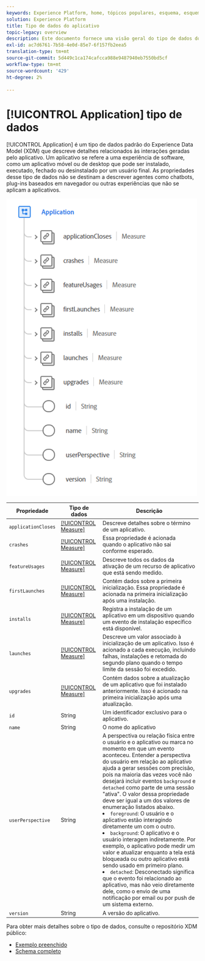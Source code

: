 ```yaml
---
keywords: Experience Platform, home, tópicos populares, esquema, esquema, XDM, campos, esquemas, esquemas, aplicativo, tipo de dados, tipo de dados, tipo de dados;
solution: Experience Platform
title: Tipo de dados do aplicativo
topic-legacy: overview
description: Este documento fornece uma visão geral do tipo de dados do Application Experience Data Model (XDM).
exl-id: ac7d6761-7b58-4e0d-85e7-6f157fb2eea5
translation-type: tm+mt
source-git-commit: 5d449c1ca174cafcca988e9487940eb7550bd5cf
workflow-type: tm+mt
source-wordcount: '429'
ht-degree: 2%

---
```


# [!UICONTROL Application] tipo de dados

[!UICONTROL Application] é um tipo de dados padrão do Experience Data Model (XDM) que descreve detalhes relacionados às interações geradas pelo aplicativo. Um aplicativo se refere a uma experiência de software, como um aplicativo móvel ou de desktop que pode ser instalado, executado, fechado ou desinstalado por um usuário final. As propriedades desse tipo de dados não se destinam a descrever agentes como chatbots, plug-ins baseados em navegador ou outras experiências que não se aplicam a aplicativos.

<img src="../images/data-types/application.PNG" width="500" /><br />

| Propriedade | Tipo de dados | Descrição |
| --- | --- | --- |
| `applicationCloses` | [[!UICONTROL Measure]](./measure.md) | Descreve detalhes sobre o término de um aplicativo. |
| `crashes` | [[!UICONTROL Measure]](./measure.md) | Essa propriedade é acionada quando o aplicativo não sai conforme esperado. |
| `featureUsages` | [[!UICONTROL Measure]](./measure.md) | Descreve todos os dados da ativação de um recurso de aplicativo que está sendo medido. |
| `firstLaunches` | [[!UICONTROL Measure]](./measure.md) | Contém dados sobre a primeira inicialização. Essa propriedade é acionada na primeira inicialização após uma instalação. |
| `installs` | [[!UICONTROL Measure]](./measure.md) | Registra a instalação de um aplicativo em um dispositivo quando um evento de instalação específico está disponível. |
| `launches` | [[!UICONTROL Measure]](./measure.md) | Descreve um valor associado à inicialização de um aplicativo. Isso é acionado a cada execução, incluindo falhas, instalações e retomada do segundo plano quando o tempo limite da sessão foi excedido. |
| `upgrades` | [[!UICONTROL Measure]](./measure.md) | Contém dados sobre a atualização de um aplicativo que foi instalado anteriormente. Isso é acionado na primeira inicialização após uma atualização. |
| `id` | String | Um identificador exclusivo para o aplicativo. |
| `name` | String | O nome do aplicativo  |
| `userPerspective` | String | A perspectiva ou relação física entre o usuário e o aplicativo ou marca no momento em que um evento aconteceu. Entender a perspectiva do usuário em relação ao aplicativo ajuda a gerar sessões com precisão, pois na maioria das vezes você não desejará incluir eventos `background` e `detached` como parte de uma sessão &quot;ativa&quot;. O valor dessa propriedade deve ser igual a um dos valores de enumeração listados abaixo. <li> `foreground`: O usuário e o aplicativo estão interagindo diretamente um com o outro. </li> <li> `background`: O aplicativo e o usuário interagem indiretamente. Por exemplo, o aplicativo pode medir um valor e atualizar enquanto a tela está bloqueada ou outro aplicativo está sendo usado em primeiro plano.  </li> <li> `detached`: Desconectado significa que o evento foi relacionado ao aplicativo, mas não veio diretamente dele, como o envio de uma notificação por email ou por push de um sistema externo. |
| `version` | String | A versão do aplicativo. |

Para obter mais detalhes sobre o tipo de dados, consulte o repositório XDM público:

* [Exemplo preenchido](https://github.com/adobe/xdm/blob/master/components/datatypes/channels/application.example.1.json)
* [Schema completo](https://github.com/adobe/xdm/blob/master/components/datatypes/channels/application.schema.json)
